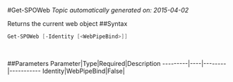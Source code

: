 #Get-SPOWeb
*Topic automatically generated on: 2015-04-02*

Returns the current web object
##Syntax
```powershell
Get-SPOWeb [-Identity [<WebPipeBind>]]
```
&nbsp;

##Parameters
Parameter|Type|Required|Description
---------|----|--------|-----------
Identity|WebPipeBind|False|
